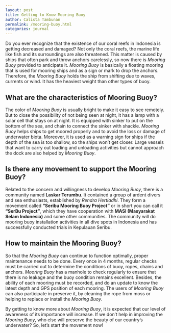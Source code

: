 ```yaml
---
layout: post
title: Getting to Know Mooring Buoy
author: Calista Tambunan
permalink: /mooring-buoy.html
categories: journal
---
```


Do you ever recognize that the existence of our coral reefs in Indonesia is getting decreased and damaged? Not only the coral reefs, the marine life like fish and its surroundings are also threatened. This matter is caused by ships that often park and throw anchors carelessly, so now there is *Mooring Buoy* provided to anticipate it. *Mooring Buoy* is basically a floating mooring that is used for mooring ships and as a sign or mark to drop the anchors. Therefore, the *Mooring Buoy* holds the ship from shifting due to waves, currents or wind. It has the heaviest weight than other types of buoy.

## What are the characteristics of Mooring Buoy?
The color of *Mooring Buoy* is usually bright to make it easy to see remotely. But to close the possibility of not being seen at night, it has a lamp with a solar cell that stays on at night. It is equipped with sinker to put on the bottom of the sea, and chain to connect the sinker with shackle. *Mooring Buoy* helps ships to get moored properly and to avoid the loss or damage of underwater biota. Moreover, it is used as a warning sign for ships if the depth of the sea is too shallow, so the ships won’t get closer. Large vessels that want to carry out loading and unloading activities but cannot approach the dock are also helped by *Mooring Buoy*. 

## Is there any movement to support the Mooring Buoy?
Related to the concern and willingness to develop *Mooring Buoy*, there is a community named **Laskar Terumbu**. It contained a group of ardent divers and sea enthusiasts, established by *Rendra Hertiadhi*. They form a movement called **“Seribu Mooring Buoy Project”** or in short you can call it **“SerBu Project”**, which they have cooperation with **MASI (Masyarakat Selam Indonesia)** and some other communities.  The community will do mooring buoy installation activities in all dive spots in Indonesia and has successfully conducted trials in Kepulauan Seribu. 

## How to maintain the Mooring Buoy?
So that the *Mooring Buoy* can continue to function optimally, proper maintenance needs to be done. Every once in 4 months, regular checks must be carried out to determine the conditions of buoy, ropes, chains and anchors. *Mooring Buoy* has a manhole to check regularly to ensure that there is no leakage and the buoy condition remains excellent. Besides, the ability of each mooring must be recorded, and do an update to know the latest depth and GPS position of each mooring. The users of *Mooring Buoy* can also participate in preserve it, by cleaning the rope from moss or helping to replace or install the *Mooring Buoy*.

By getting to know more about *Mooring Buoy*, it is expected that our level of awareness of its importance will increase. If we don’t help in improving the *Mooring Buoy*, who else will preserve the beauty of our country’s underwater? So, let’s start the movement now!
